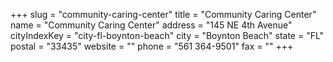 +++
slug = "community-caring-center"
title = "Community Caring Center"
name = "Community Caring Center"
address = "145 NE 4th Avenue"
cityIndexKey = "city-fl-boynton-beach"
city = "Boynton Beach"
state = "FL"
postal = "33435"
website = ""
phone = "561 364-9501"
fax = ""
+++
